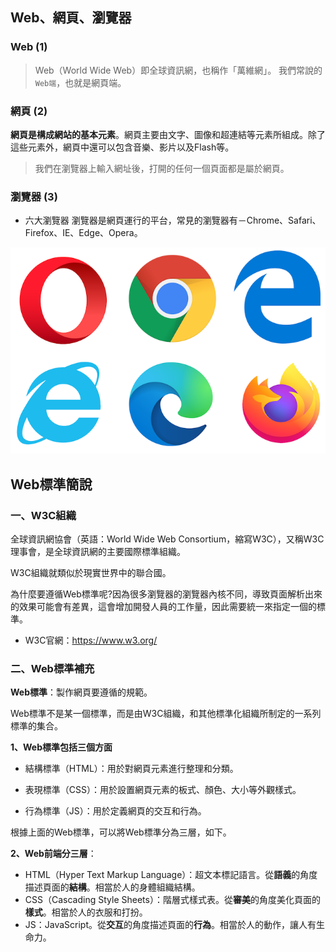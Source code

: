 ## Web、網頁、瀏覽器

### Web (1)
>Web（World Wide Web）即全球資訊網，也稱作「萬維網」。
>我們常說的`Web端`，也就是網頁端。

### 網頁 (2)

**網頁是構成網站的基本元素**。網頁主要由文字、圖像和超連結等元素所組成。除了這些元素外，網頁中還可以包含音樂、影片以及Flash等。

> 我們在瀏覽器上輸入網址後，打開的任何一個頁面都是屬於網頁。

### 瀏覽器 (3)

- 六大瀏覽器
瀏覽器是網頁運行的平台，常見的瀏覽器有－Chrome、Safari、Firefox、IE、Edge、Opera。

![](images/browser.png)

## Web標準簡說

### 一、W3C組織
全球資訊網協會（英語：World Wide Web Consortium，縮寫W3C），又稱W3C理事會，是全球資訊網的主要國際標準組織。

W3C組織就類似於現實世界中的聯合國。

為什麼要遵循Web標準呢?因為很多瀏覽器的瀏覽器內核不同，導致頁面解析出來的效果可能會有差異，這會增加開發人員的工作量，因此需要統一來指定一個的標準。

- W3C官網：https://www.w3.org/

### 二、Web標準補充

**Web標準**：製作網頁要遵循的規範。

Web標準不是某一個標準，而是由W3C組織，和其他標準化組織所制定的一系列標準的集合。

**1、Web標準包括三個方面**

- 結構標準（HTML）：用於對網頁元素進行整理和分類。

- 表現標準（CSS）：用於設置網頁元素的板式、顏色、大小等外觀樣式。

- 行為標準（JS）：用於定義網頁的交互和行為。

根據上面的Web標準，可以將Web標準分為三層，如下。

**2、Web前端分三層**：

- HTML（Hyper  Text  Markup  Language）：超文本標記語言。從**語義**的角度描述頁面的**結構**。相當於人的身體組織結構。
- CSS（Cascading Style Sheets）：階層式樣式表。從**審美**的角度美化頁面的**樣式**。相當於人的衣服和打扮。
- JS：JavaScript。從**交互**的角度描述頁面的**行為**。相當於人的動作，讓人有生命力。